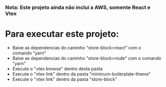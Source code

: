 <h3> Nota: Este projeto ainda não inclui a AWS, somente React e Vtex </h3>

<h1>Para executar este projeto:</h1>

<ul>
    <li>Baixe as dependencias do caminho "store-block>react" com o comando "yarn"</li>
    <li>Baixe as dependencias do caminho "store-block>node" com o comando "yarn"</li>
    <li>Execute o "vtex browse" dentro desta pasta</li>
    <li>Execute o "vtex link" dentro da pasta "minimum-boilerplate-theme"</li>
    <li>Execute o "vtex link" dentro da pasta "store-block"</li>
</ul>

